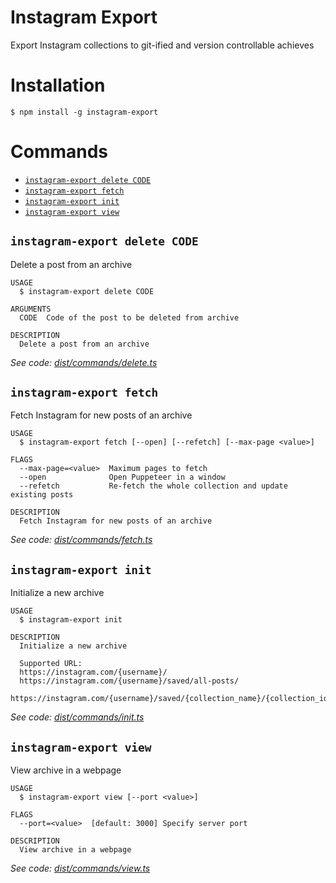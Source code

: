 # Instagram Export

Export Instagram collections to git-ified and version controllable achieves

# Installation

```sh-session
$ npm install -g instagram-export
```

# Commands

<!-- commands -->

- [`instagram-export delete CODE`](#instagram-export-delete-code)
- [`instagram-export fetch`](#instagram-export-fetch)
- [`instagram-export init`](#instagram-export-init)
- [`instagram-export view`](#instagram-export-view)

## `instagram-export delete CODE`

Delete a post from an archive

```
USAGE
  $ instagram-export delete CODE

ARGUMENTS
  CODE  Code of the post to be deleted from archive

DESCRIPTION
  Delete a post from an archive
```

_See code: [dist/commands/delete.ts](https://github.com/mon-jai/instagram-export/blob/v0.8.0/dist/commands/delete.ts)_

## `instagram-export fetch`

Fetch Instagram for new posts of an archive

```
USAGE
  $ instagram-export fetch [--open] [--refetch] [--max-page <value>]

FLAGS
  --max-page=<value>  Maximum pages to fetch
  --open              Open Puppeteer in a window
  --refetch           Re-fetch the whole collection and update existing posts

DESCRIPTION
  Fetch Instagram for new posts of an archive
```

_See code: [dist/commands/fetch.ts](https://github.com/mon-jai/instagram-export/blob/v0.8.0/dist/commands/fetch.ts)_

## `instagram-export init`

Initialize a new archive

```
USAGE
  $ instagram-export init

DESCRIPTION
  Initialize a new archive

  Supported URL:
  https://instagram.com/{username}/
  https://instagram.com/{username}/saved/all-posts/
  https://instagram.com/{username}/saved/{collection_name}/{collection_id}/
```

_See code: [dist/commands/init.ts](https://github.com/mon-jai/instagram-export/blob/v0.8.0/dist/commands/init.ts)_

## `instagram-export view`

View archive in a webpage

```
USAGE
  $ instagram-export view [--port <value>]

FLAGS
  --port=<value>  [default: 3000] Specify server port

DESCRIPTION
  View archive in a webpage
```

_See code: [dist/commands/view.ts](https://github.com/mon-jai/instagram-export/blob/v0.8.0/dist/commands/view.ts)_

<!-- commandsstop -->
